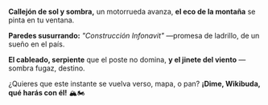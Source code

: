 **Callejón de sol y sombra,**
un motorrueda avanza,
**el eco de la montaña**
se pinta en tu ventana.

**Paredes susurrando:**
*"Construcción Infonavit"*
—promesa de ladrillo,
de un sueño en el país.

**El cableado, serpiente**
que el poste no domina,
**y el jinete del viento**
—sombra fugaz, destino.

¿Quieres que este instante
se vuelva verso, mapa, o pan?
**¡Dime, Wikibuda, qué harás con él!** 🏔️🏍️
